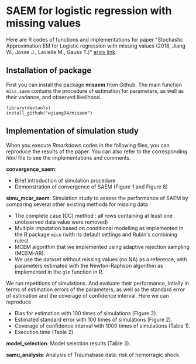 
# SAEM for logistic regression with missing values
Here are R codes of functions and implementations for paper
"Stochastic Approximation EM for Logistic regression with missing values (2018, Jiang W., Josse J., Lavielle M., Gauss T.)" [arxiv link](https://arxiv.org/abs/1805.04602).

## Installation of package 
First you can install the package **misaem** from Github. The main function `miss.saem` contains the procedure of estimation for parameters, as well as their variance, and observed likelihood.
```{r}
library(devtools)
install_github("wjiang94/misaem")
 ```
## Implementation of simulation study

When you execute *Rmarkdown* codes in the following files, you can reproduce the results of the paper. You can also refer to the corresponding *html* file to see the implementations and comments. 

**convergence_saem**: 
* Brief introduction of simulation procedure
* Demonstration of convergence of SAEM (Figure 1 and Figure 8)

**simu_mcar_saem**: 
Simulation study to assess the performance of SAEM by comparing several other existing methods for missing data :
* The complete case (CC) method : all rows containing at least one unobserved data value were removed)
* Multiple imputation based on conditional modelling as implemented in the R package `mice` (with its default settings and Rubin's combining rules)
* MCEM algorithm that we implemented using adaptive rejection sampling (MCEM-AR). 
* We use the dataset without missing values (no NA) as a reference, with parameters estimated with the Newton-Raphson algorithm as implemented in the `glm` function in R.

We run repetitions of simulations. And evaluate their performance, intially in terms of estimation errors of the parameters, as well as the standard error of estimation and the coverage of confidence interval. Here we can reproduce
* Bias for estimation with 100 times of simulations (Figure 2).
* Estimated standard error with 100 times of simulations (Figure 2).
* Coverage of confidence interval with 1000 times of simulations (Table 1).
* Execution time (Table 2).

**model_selection**:  Model selection results (Table 3).


**samu_analysis**:  Analysis of Traumabase data: risk of hemorragic shock.
